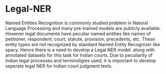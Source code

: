 # Legal-NER
Named Entities Recognition is commonly studied problem in Natural Language Processing and many pre-trained models are publicly available. However legal documents have peculiar named entities like names of petitioner, respondent, court, statute, provision, precedents, etc. These entity types are not recognized by standard Named Entity Recognizer like spacy. Hence there is a need to develop a Legal NER model. along with annotated datasets for this task for Indian courts. Due to peculiarity of Indian legal processes and terminoligies used, it is important to develop seperate legal NER for Indian court judgment texts.
